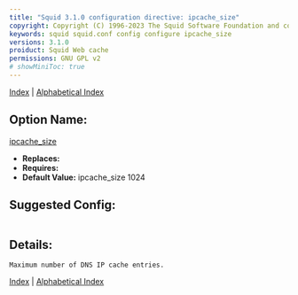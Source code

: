 ```yaml
---
title: "Squid 3.1.0 configuration directive: ipcache_size"
copyright: Copyright (C) 1996-2023 The Squid Software Foundation and contributors
keywords: squid squid.conf config configure ipcache_size
versions: 3.1.0
proiduct: Squid Web cache
permissions: GNU GPL v2
# showMiniToc: true
---
```

[Index](index#toc_ipcache_size) | [Alphabetical Index](index_all#toc_ipcache_size)

## Option Name:
[ipcache_size](#ipcache_size)
 * **Replaces:** 
 * **Requires:** 
 * **Default Value:** ipcache_size 1024


## Suggested Config:
```plaintext

```

## Details:

	Maximum number of DNS IP cache entries.



[Index](index#toc_ipcache_size) | [Alphabetical Index](index_all#toc_ipcache_size)

